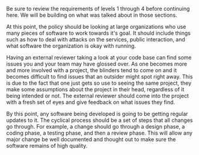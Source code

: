 <!--
.. title: LEVEL 5: SOFTWARE ENGINEERING FOR CRITICAL CI
.. slug: level-5
.. date: 2019-04-12 15:21:19 UTC-04:00
.. tags: TrustedCI Software Engeneering Guide 
.. category: 
.. link: 
.. description:TrustedCI Software Engeneering Guide Level 5. Policy should be looking at large organizations who use many pieces of software to work towards it's goal. 
.. type: text
-->

Be sure to review the requirements of levels 1 through 4 before continuing here. We will be building on what was talked about in those sections.

At this point, the policy should be looking at large organizations who use many pieces of software to work towards it's goal. It should include things such as how to deal with attacks on the services, public interaction, and what software the organization is okay with running.

Having an external reviewer taking a look at your code base can find some issues you and your team may have glossed over. As one becomes more and more involved with a project, the blinders tend to come on and it becomes difficult to find issues that an outsider might spot right away. This is due to the fact that one just gets so use to seeing the same project, they make some assumptions about the project in their head, regardless of it being intended or not. The external reviewer should come into the project with a fresh set of eyes and give feedback on what issues they find.

By this point, any software being developed is going to be getting regular updates to it. The cyclical process should be a set of steps that all changes go through. For example, a change should go through a design phase, a coding phase, a testing phase, and then a review phase. This will allow any major change be well documented and thought out to make sure the software remains of high quality.
